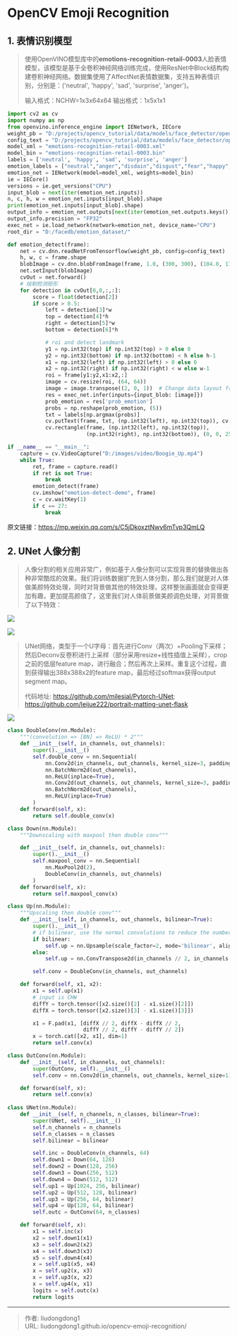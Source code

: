 # OpenCV Emoji Recognition


## 1. 表情识别模型

> 使用OpenVINO模型库中的**emotions-recognition-retail-0003**人脸表情模型，该模型是基于全卷积神经网络训练完成，使用ResNet中Block结构构建卷积神经网络。数据集使用了AffectNet表情数据集，支持五种表情识别，分别是：('neutral', 'happy', 'sad', 'surprise', 'anger')。
>
> 输入格式：NCHW=1x3x64x64
> 输出格式：1x5x1x1

```python
import cv2 as cv
import numpy as np
from openvino.inference_engine import IENetwork, IECore
weight_pb = "D:/projects/opencv_tutorial/data/models/face_detector/opencv_face_detector_uint8.pb"
config_text = "D:/projects/opencv_tutorial/data/models/face_detector/opencv_face_detector.pbtxt"
model_xml = "emotions-recognition-retail-0003.xml"
model_bin = "emotions-recognition-retail-0003.bin"
labels = ['neutral', 'happy', 'sad', 'surprise', 'anger']
emotion_labels = ["neutral","anger","disdain","disgust","fear","happy","sad","surprise"]
emotion_net = IENetwork(model=model_xml, weights=model_bin)
ie = IECore()
versions = ie.get_versions("CPU")
input_blob = next(iter(emotion_net.inputs))
n, c, h, w = emotion_net.inputs[input_blob].shape
print(emotion_net.inputs[input_blob].shape)
output_info = emotion_net.outputs[next(iter(emotion_net.outputs.keys()))]
output_info.precision = "FP32"
exec_net = ie.load_network(network=emotion_net, device_name="CPU")
root_dir = "D:/facedb/emotion_dataset/"

def emotion_detect(frame):
    net = cv.dnn.readNetFromTensorflow(weight_pb, config=config_text)
    h, w, c = frame.shape
    blobImage = cv.dnn.blobFromImage(frame, 1.0, (300, 300), (104.0, 177.0, 123.0), False, False)    
    net.setInput(blobImage)
    cvOut = net.forward()
    # 绘制检测矩形
    for detection in cvOut[0,0,:,:]:
        score = float(detection[2])
        if score > 0.5:
            left = detection[3]*w
            top = detection[4]*h
            right = detection[5]*w
            bottom = detection[6]*h

            # roi and detect landmark
            y1 = np.int32(top) if np.int32(top) > 0 else 0
            y2 = np.int32(bottom) if np.int32(bottom) < h else h-1
            x1 = np.int32(left) if np.int32(left) > 0 else 0
            x2 = np.int32(right) if np.int32(right) < w else w-1
            roi = frame[y1:y2,x1:x2,:]
            image = cv.resize(roi, (64, 64))
            image = image.transpose((2, 0, 1))  # Change data layout from HWC to CHW
            res = exec_net.infer(inputs={input_blob: [image]})
            prob_emotion = res['prob_emotion']
            probs = np.reshape(prob_emotion, (5))
            txt = labels[np.argmax(probs)]
            cv.putText(frame, txt, (np.int32(left), np.int32(top)), cv.FONT_HERSHEY_SIMPLEX, 1.0, (255, 0, 0), 2)
            cv.rectangle(frame, (np.int32(left), np.int32(top)),
                         (np.int32(right), np.int32(bottom)), (0, 0, 255), 2, 8, 0)

if __name__ == "__main__":
    capture = cv.VideoCapture("D:/images/video/Boogie_Up.mp4")
    while True:
        ret, frame = capture.read()
        if ret is not True:
            break
        emotion_detect(frame)
        cv.imshow("emotion-detect-demo", frame)
        c = cv.waitKey(1)
        if c == 27:
            break
```

原文链接：https://mp.weixin.qq.com/s/C5jDkoxztNwv6mTvp3QmLQ

## 2. UNet 人像分割

> 人像分割的相关应用非常广，例如基于人像分割可以实现背景的替换做出各种非常酷炫的效果。我们将训练数据扩充到人体分割，那么我们就是对人体做美颜特效处理，同时对背景做其他的特效处理，这样整张画面就会变得更加有趣，更加提高颜值了，这里我们对人体前景做美颜调色处理，对背景做了以下特效：

![](https://gitee.com/github-25970295/blogImage/raw/master/img/image-20200708093528787.png)

![](https://gitee.com/github-25970295/blogImage/raw/master/img/image-20200708093555801.png)

> UNet网络，类型于一个U字母：首先进行Conv（两次）+Pooling下采样；然后Deconv反卷积进行上采样（部分采用resize+线性插值上采样），crop之前的低层feature map，进行融合；然后再次上采样。重复这个过程，直到获得输出388x388x2的feature map，最后经过softmax获得output segment map。
>
> 代码地址: https://github.com/milesial/Pytorch-UNet;  https://github.com/leijue222/portrait-matting-unet-flask

![](https://gitee.com/github-25970295/blogImage/raw/master/img/image-20200708093934749.png)

```python
class DoubleConv(nn.Module):
    """(convolution => [BN] => ReLU) * 2"""
    def __init__(self, in_channels, out_channels):
        super().__init__()
        self.double_conv = nn.Sequential(
            nn.Conv2d(in_channels, out_channels, kernel_size=3, padding=1),
            nn.BatchNorm2d(out_channels),
            nn.ReLU(inplace=True),
            nn.Conv2d(out_channels, out_channels, kernel_size=3, padding=1),
            nn.BatchNorm2d(out_channels),
            nn.ReLU(inplace=True)
        )
    def forward(self, x):
        return self.double_conv(x)

class Down(nn.Module):
    """Downscaling with maxpool then double conv"""

    def __init__(self, in_channels, out_channels):
        super().__init__()
        self.maxpool_conv = nn.Sequential(
            nn.MaxPool2d(2),
            DoubleConv(in_channels, out_channels)
        )
    def forward(self, x):
        return self.maxpool_conv(x)

class Up(nn.Module):
    """Upscaling then double conv"""
    def __init__(self, in_channels, out_channels, bilinear=True):
        super().__init__()
        # if bilinear, use the normal convolutions to reduce the number of channels
        if bilinear:
            self.up = nn.Upsample(scale_factor=2, mode='bilinear', align_corners=True)
        else:
            self.up = nn.ConvTranspose2d(in_channels // 2, in_channels // 2, kernel_size=2, stride=2)

        self.conv = DoubleConv(in_channels, out_channels)

    def forward(self, x1, x2):
        x1 = self.up(x1)
        # input is CHW
        diffY = torch.tensor([x2.size()[2] - x1.size()[2]])
        diffX = torch.tensor([x2.size()[3] - x1.size()[3]])

        x1 = F.pad(x1, [diffX // 2, diffX - diffX // 2,
                        diffY // 2, diffY - diffY // 2])
        x = torch.cat([x2, x1], dim=1)
        return self.conv(x)

class OutConv(nn.Module):
    def __init__(self, in_channels, out_channels):
        super(OutConv, self).__init__()
        self.conv = nn.Conv2d(in_channels, out_channels, kernel_size=1)

    def forward(self, x):
        return self.conv(x)
    
class UNet(nn.Module):
    def __init__(self, n_channels, n_classes, bilinear=True):
        super(UNet, self).__init__()
        self.n_channels = n_channels
        self.n_classes = n_classes
        self.bilinear = bilinear

        self.inc = DoubleConv(n_channels, 64)
        self.down1 = Down(64, 128)
        self.down2 = Down(128, 256)
        self.down3 = Down(256, 512)
        self.down4 = Down(512, 512)
        self.up1 = Up(1024, 256, bilinear)
        self.up2 = Up(512, 128, bilinear)
        self.up3 = Up(256, 64, bilinear)
        self.up4 = Up(128, 64, bilinear)
        self.outc = OutConv(64, n_classes)

    def forward(self, x):
        x1 = self.inc(x)
        x2 = self.down1(x1)
        x3 = self.down2(x2)
        x4 = self.down3(x3)
        x5 = self.down4(x4)
        x = self.up1(x5, x4)
        x = self.up2(x, x3)
        x = self.up3(x, x2)
        x = self.up4(x, x1)
        logits = self.outc(x)
        return logits
```



---

> 作者: liudongdong1  
> URL: liudongdong1.github.io/opencv-emoji-recognition/  

